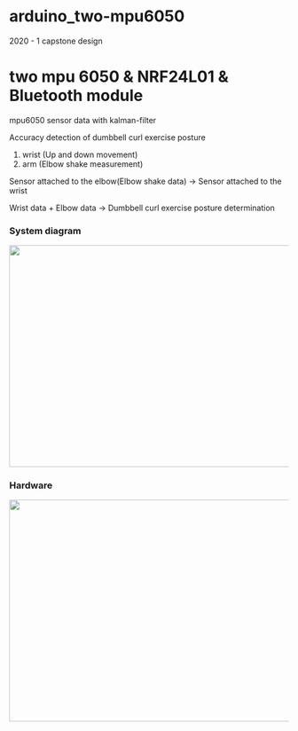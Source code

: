 # arduino_two-mpu6050
2020 - 1 capstone design

# two mpu 6050 & NRF24L01 & Bluetooth module

mpu6050 sensor data with kalman-filter

Accuracy detection of dumbbell curl exercise posture

1. wrist (Up and down movement)
2. arm (Elbow shake measurement)


Sensor attached to the elbow(Elbow shake data) -> Sensor attached to the wrist

Wrist data + Elbow data -> Dumbbell curl exercise posture determination

### System diagram
<img src = "https://user-images.githubusercontent.com/70682288/101593671-a91e2400-3a33-11eb-8352-abf3dcab2943.PNG" width="800" height="400">

### Hardware
<img src = "https://user-images.githubusercontent.com/70682288/101593730-c4892f00-3a33-11eb-9320-b68a4f81db62.PNG" width="800" height="400">
